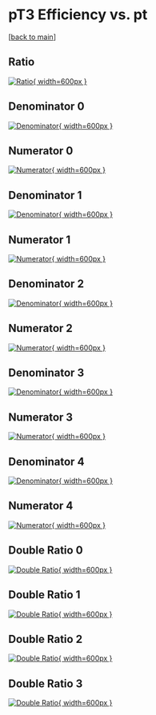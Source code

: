 # pT3 Efficiency vs. pt

[[back to main](./)]



## Ratio

[![Ratio](../mtv/var/pT3_vtr_321_-1_eff_pt.png){ width=600px }](../mtv/var/pT3_vtr_321_-1_eff_pt.pdf)

## Denominator 0

[![Denominator](../mtv/den/pT3_vtr_321_-1_eff_pt_den0.png){ width=600px }](../mtv/den/pT3_vtr_321_-1_eff_pt_den0.pdf)

## Numerator 0

[![Numerator](../mtv/num/pT3_vtr_321_-1_eff_pt_num0.png){ width=600px }](../mtv/num/pT3_vtr_321_-1_eff_pt_num0.pdf)

## Denominator 1

[![Denominator](../mtv/den/pT3_vtr_321_-1_eff_pt_den1.png){ width=600px }](../mtv/den/pT3_vtr_321_-1_eff_pt_den1.pdf)

## Numerator 1

[![Numerator](../mtv/num/pT3_vtr_321_-1_eff_pt_num1.png){ width=600px }](../mtv/num/pT3_vtr_321_-1_eff_pt_num1.pdf)

## Denominator 2

[![Denominator](../mtv/den/pT3_vtr_321_-1_eff_pt_den2.png){ width=600px }](../mtv/den/pT3_vtr_321_-1_eff_pt_den2.pdf)

## Numerator 2

[![Numerator](../mtv/num/pT3_vtr_321_-1_eff_pt_num2.png){ width=600px }](../mtv/num/pT3_vtr_321_-1_eff_pt_num2.pdf)

## Denominator 3

[![Denominator](../mtv/den/pT3_vtr_321_-1_eff_pt_den3.png){ width=600px }](../mtv/den/pT3_vtr_321_-1_eff_pt_den3.pdf)

## Numerator 3

[![Numerator](../mtv/num/pT3_vtr_321_-1_eff_pt_num3.png){ width=600px }](../mtv/num/pT3_vtr_321_-1_eff_pt_num3.pdf)

## Denominator 4

[![Denominator](../mtv/den/pT3_vtr_321_-1_eff_pt_den4.png){ width=600px }](../mtv/den/pT3_vtr_321_-1_eff_pt_den4.pdf)

## Numerator 4

[![Numerator](../mtv/num/pT3_vtr_321_-1_eff_pt_num4.png){ width=600px }](../mtv/num/pT3_vtr_321_-1_eff_pt_num4.pdf)

## Double Ratio 0

[![Double Ratio](../mtv/ratio/pT3_vtr_321_-1_eff_pt_ratio0.png){ width=600px }](../mtv/ratio/pT3_vtr_321_-1_eff_pt_ratio0.pdf)

## Double Ratio 1

[![Double Ratio](../mtv/ratio/pT3_vtr_321_-1_eff_pt_ratio1.png){ width=600px }](../mtv/ratio/pT3_vtr_321_-1_eff_pt_ratio1.pdf)

## Double Ratio 2

[![Double Ratio](../mtv/ratio/pT3_vtr_321_-1_eff_pt_ratio2.png){ width=600px }](../mtv/ratio/pT3_vtr_321_-1_eff_pt_ratio2.pdf)

## Double Ratio 3

[![Double Ratio](../mtv/ratio/pT3_vtr_321_-1_eff_pt_ratio3.png){ width=600px }](../mtv/ratio/pT3_vtr_321_-1_eff_pt_ratio3.pdf)

